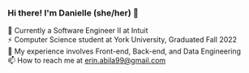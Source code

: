 ### Hi there! I'm Danielle (she/her) 👋   
 
<!--
**erinabila/erinabila** is a ✨ _special_ ✨ repository because its `README.md` (this file) appears on your GitHub profile.
Here are some ideas to get you started:
- 🔭 I’m currently working on ...
- 🌱 I’m currently learning ...
- 👯 I’m looking to collaborate on ...
- 🤔 I’m looking for help with ...
- 💬 Ask me about ...
- 📫 How to reach me: ...
- 😄 Pronouns: ...
- ⚡ Fun fact: ...
-->
🔭 Currently a Software Engineer II at Intuit  
⚡ Computer Science student at York University, Graduated Fall 2022  
🤔 My experience involves Front-end, Back-end, and Data Engineering         
📫 How to reach me at erin.abila99@gmail.com              
